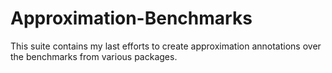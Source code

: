 # Approximation-Benchmarks
This suite contains my last efforts to create approximation annotations over the benchmarks from various packages.
